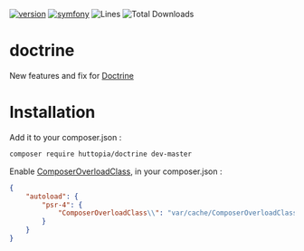 [![version](https://img.shields.io/badge/version-master-red.svg)](https://github.com/huttopia/doctrine)
[![symfony](https://img.shields.io/badge/doctrine/orm-^2.5-blue.svg)](http://www.doctrine-project.org/)
![Lines](https://img.shields.io/badge/code%20lines-??-green.svg)
![Total Downloads](https://poser.pugx.org/huttopia/doctrine/downloads)

# doctrine

New features and fix for [Doctrine](https://github.com/doctrine/doctrine2)

# Installation

Add it to your composer.json :

```bash
composer require huttopia/doctrine dev-master
```

Enable [ComposerOverloadClass](https://github.com/steevanb/composer-overload-class), in your composer.json :

```json
{
    "autoload": {
        "psr-4": {
            "ComposerOverloadClass\\": "var/cache/ComposerOverloadClass"
        }
    }
}
```
